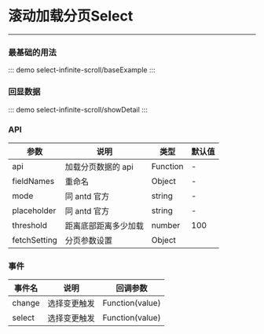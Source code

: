 <!--
 * @Description: 
 * @Author: Hu Yilin
 * @Date: 2024-06-23 14:30:10
 * @LastEditors: Hu Yilin
 * @LastEditTime: 2024-06-23 14:30:47
-->

# 滚动加载分页Select

---


### 最基础的用法

::: demo
select-infinite-scroll/baseExample
:::

### 回显数据

::: demo
select-infinite-scroll/showDetail
:::

### API

| 参数         | 说明                 | 类型     | 默认值 |
| ------------ | -------------------- | -------- | ------ |
| api          | 加载分页数据的 api   | Function | -      |
| fieldNames   | 重命名               | Object   | -      |
| mode         | 同 antd 官方         | string   | -      |
| placeholder  | 同 antd 官方         | string   | -      |
| threshold    | 距离底部距离多少加载 | number   | 100    |
| fetchSetting | 分页参数设置         | Object   |        |

### 事件

| 事件名 | 说明         | 回调参数        |
| ------ | ------------ | --------------- |
| change | 选择变更触发 | Function(value) |
| select | 选择变更触发 | Function(value) |
